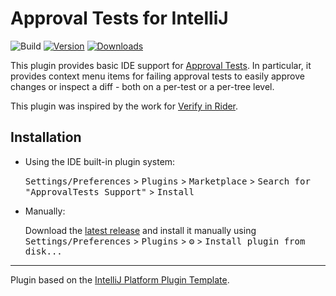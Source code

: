 # Approval Tests for IntelliJ

![Build](https://github.com/FWest98/ApprovalTests-IntellIJ/workflows/Build/badge.svg)
[![Version](https://img.shields.io/jetbrains/plugin/v/24706.svg)](https://plugins.jetbrains.com/plugin/24706)
[![Downloads](https://img.shields.io/jetbrains/plugin/d/24706.svg)](https://plugins.jetbrains.com/plugin/24706)

<!-- Plugin description -->
This plugin provides basic IDE support for [Approval Tests](https://github.com/approvals/ApprovalTests.Java). In particular, it provides context menu items for failing approval tests to easily approve changes or inspect a diff - both on a per-test or a per-tree level.

This plugin was inspired by the work for [Verify in Rider](https://github.com/matkoch/resharper-verify).
<!-- Plugin description end -->

## Installation

- Using the IDE built-in plugin system:
  
  <kbd>Settings/Preferences</kbd> > <kbd>Plugins</kbd> > <kbd>Marketplace</kbd> > <kbd>Search for "ApprovalTests Support"</kbd> >
  <kbd>Install</kbd>
  
- Manually:

  Download the [latest release](https://github.com/FWest98/OS-ApprovalTests-IntellIJ/releases/latest) and install it manually using
  <kbd>Settings/Preferences</kbd> > <kbd>Plugins</kbd> > <kbd>⚙️</kbd> > <kbd>Install plugin from disk...</kbd>


---
Plugin based on the [IntelliJ Platform Plugin Template][template].

[template]: https://github.com/JetBrains/intellij-platform-plugin-template
[docs:plugin-description]: https://plugins.jetbrains.com/docs/intellij/plugin-user-experience.html#plugin-description-and-presentation
